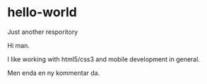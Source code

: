 # hello-world
Just another resporitory


Hi man.

I like working with html5/css3 and mobile development in general. 

Men enda en ny kommentar da. 
